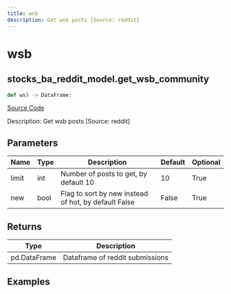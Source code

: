 ```yaml
---
title: wsb
description: Get wsb posts [Source: reddit]
---
```

# wsb

## stocks_ba_reddit_model.get_wsb_community

```python
def ws) -> DataFrame:
```
[Source Code](https://github.com/OpenBB-finance/OpenBBTerminal/tree/main/openbb_terminal/decorators.py#L606)

Description: Get wsb posts [Source: reddit]

## Parameters

| Name | Type | Description | Default | Optional |
| ---- | ---- | ----------- | ------- | -------- |
| limit | int | Number of posts to get, by default 10 | 10 | True |
| new | bool | Flag to sort by new instead of hot, by default False | False | True |

## Returns

| Type | Description |
| ---- | ----------- |
| pd.DataFrame | Dataframe of reddit submissions |

## Examples

